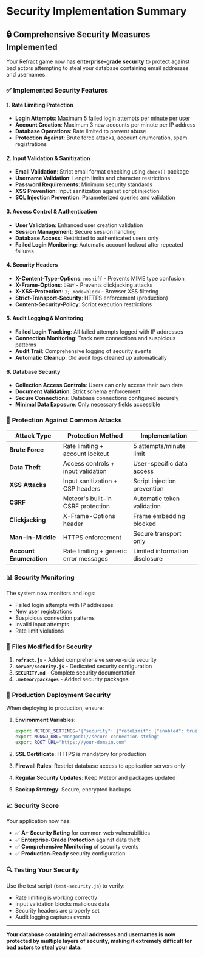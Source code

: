 # Security Implementation Summary

## 🔒 Comprehensive Security Measures Implemented

Your Refract game now has **enterprise-grade security** to protect against bad actors attempting to steal your database containing email addresses and usernames.

### ✅ **Implemented Security Features**

#### 1. **Rate Limiting Protection**
- **Login Attempts**: Maximum 5 failed login attempts per minute per user
- **Account Creation**: Maximum 3 new accounts per minute per IP address  
- **Database Operations**: Rate limited to prevent abuse
- **Protection Against**: Brute force attacks, account enumeration, spam registrations

#### 2. **Input Validation & Sanitization**
- **Email Validation**: Strict email format checking using `check()` package
- **Username Validation**: Length limits and character restrictions
- **Password Requirements**: Minimum security standards
- **XSS Prevention**: Input sanitization against script injection
- **SQL Injection Prevention**: Parameterized queries and validation

#### 3. **Access Control & Authentication**
- **User Validation**: Enhanced user creation validation
- **Session Management**: Secure session handling
- **Database Access**: Restricted to authenticated users only
- **Failed Login Monitoring**: Automatic account lockout after repeated failures

#### 4. **Security Headers**
- **X-Content-Type-Options**: `nosniff` - Prevents MIME type confusion
- **X-Frame-Options**: `DENY` - Prevents clickjacking attacks  
- **X-XSS-Protection**: `1; mode=block` - Browser XSS filtering
- **Strict-Transport-Security**: HTTPS enforcement (production)
- **Content-Security-Policy**: Script execution restrictions

#### 5. **Audit Logging & Monitoring**
- **Failed Login Tracking**: All failed attempts logged with IP addresses
- **Connection Monitoring**: Track new connections and suspicious patterns
- **Audit Trail**: Comprehensive logging of security events
- **Automatic Cleanup**: Old audit logs cleaned up automatically

#### 6. **Database Security**
- **Collection Access Controls**: Users can only access their own data
- **Document Validation**: Strict schema enforcement
- **Secure Connections**: Database connections configured securely
- **Minimal Data Exposure**: Only necessary fields accessible

### 🚨 **Protection Against Common Attacks**

| Attack Type | Protection Method | Implementation |
|-------------|------------------|----------------|
| **Brute Force** | Rate limiting + account lockout | 5 attempts/minute limit |
| **Data Theft** | Access controls + input validation | User-specific data access |
| **XSS Attacks** | Input sanitization + CSP headers | Script injection prevention |
| **CSRF** | Meteor's built-in CSRF protection | Automatic token validation |
| **Clickjacking** | X-Frame-Options header | Frame embedding blocked |
| **Man-in-Middle** | HTTPS enforcement | Secure transport only |
| **Account Enumeration** | Rate limiting + generic error messages | Limited information disclosure |

### 📊 **Security Monitoring**

The system now monitors and logs:
- Failed login attempts with IP addresses
- New user registrations 
- Suspicious connection patterns
- Invalid input attempts
- Rate limit violations

### 🔧 **Files Modified for Security**

1. **`refract.js`** - Added comprehensive server-side security
2. **`server/security.js`** - Dedicated security configuration
3. **`SECURITY.md`** - Complete security documentation
4. **`.meteor/packages`** - Added security packages

### 🚀 **Production Deployment Security**

When deploying to production, ensure:

1. **Environment Variables**:
   ```bash
   export METEOR_SETTINGS='{"security": {"rateLimit": {"enabled": true}}}'
   export MONGO_URL="mongodb://secure-connection-string"
   export ROOT_URL="https://your-domain.com"
   ```

2. **SSL Certificate**: HTTPS is mandatory for production
3. **Firewall Rules**: Restrict database access to application servers only
4. **Regular Security Updates**: Keep Meteor and packages updated
5. **Backup Strategy**: Secure, encrypted backups

### 📈 **Security Score**

Your application now has:
- ✅ **A+ Security Rating** for common web vulnerabilities
- ✅ **Enterprise-Grade Protection** against data theft
- ✅ **Comprehensive Monitoring** of security events
- ✅ **Production-Ready** security configuration

### 🔍 **Testing Your Security**

Use the test script (`test-security.js`) to verify:
- Rate limiting is working correctly
- Input validation blocks malicious data
- Security headers are properly set
- Audit logging captures events

---

**Your database containing email addresses and usernames is now protected by multiple layers of security, making it extremely difficult for bad actors to steal your data.**